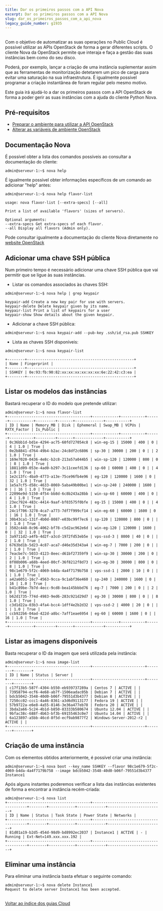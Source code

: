 ```yaml
---
title: Dar os primeiros passos com a API Nova
excerpt: Dar os primeiros passos com a API Nova
slug: dar_os_primeiros_passos_com_a_api_nova
legacy_guide_number: g1935
---
```



## 
Com o objetivo de automatizar as suas operações no Public Cloud é possível utilizar as APIs OpenStack de forma a gerar diferentes scripts.
O cliente Nova da OpenStack permite que interaja e faça a gestão das suas instâncias bem como do seu disco.

Poderá, por exemplo, lançar a criação de uma instância suplementar assim que as ferramentas de monitorização detetarem um pico de carga para evitar uma saturação na sua infraestrutura.
É igualmente possível programar a criação instantânea de foram regular pelo mesmo motivo.

Este guia irá ajudá-lo a dar os primeiros passos com a API OpenStack de forma a poder gerir as suas instâncias com a ajuda do cliente Python Nova.


## Pré-requisitos

- [Preparar o ambiente para utilizar a API OpenStack]({legacy}1851)
- [Alterar as variáveis de ambiente OpenStack]({legacy}1852)




## Documentação Nova
É possível obter a lista dos comandos possíveis ao consultar a documentação do cliente:


```
admin@serveur-1:~$ nova help
```


É igualmente possível obter informações específicos de um comando ao adicionar "help" antes:


```
admin@serveur-1:~$ nova help flavor-list

usage: nova flavor-list [--extra-specs] [--all]

Print a list of available 'flavors' (sizes of servers).

Optional arguments:
--extra-specs Get extra-specs of each flavor.
--all Display all flavors (Admin only).
```


Pode consultar igualmente a documentação do cliente Nova diretamente no [website OpenStack](http://docs.openstack.org/cli-reference/content/novaclient_commands.html)


## Adicionar uma chave SSH pública
Num primeiro tempo é necessário adicionar uma chave SSH pública que vai permitir que se ligue às suas instâncias.


- Listar os comandos associados às chaves SSH:


```
admin@serveur-1:~$ nova help | grep keypair

keypair-add Create a new key pair for use with servers.
keypair-delete Delete keypair given by its name.
keypair-list Print a list of keypairs for a user
keypair-show Show details about the given keypair.
```


- Adicionar a chave SSH pública:


```
admin@serveur-1:~$ nova keypair-add --pub-key .ssh/id_rsa.pub SSHKEY
```


- Lista as chaves SSH disponíveis:


```
admin@serveur-1:~$ nova keypair-list

+--------+-------------------------------------------------+
| Name | Fingerprint |
+--------+-------------------------------------------------+
| SSHKEY | 0e:93:fb:90:82:xx:xx:xx:xx:xx:xx:6e:22:42:c3:ea |
+--------+-------------------------------------------------+
```





## Listar os modelos das instâncias
Bastará recuperar o ID do modelo que pretende utilizar:


```
admin@serveur-1:~$ nova flavor-list
+--------------------------------------+------------+-----------+------+-----------+---------+-------+-------------+-----------+
| ID | Name | Memory_MB | Disk | Ephemeral | Swap_MB | VCPUs | RXTX_Factor | Is_Public |
+--------------------------------------+------------+-----------+------+-----------+---------+-------+-------------+-----------+
| 0c36bb1d-bd1e-4294-ac75-60fd727054c8 | win-eg-15 | 15000 | 400 | 0 | | 4 | 1.0 | True |
| 0e2b8841-d764-49b4-b2ac-24c8df2c6806 | sp-30 | 30000 | 200 | 0 | | 2 | 1.0 | True |
| 169e7020-0436-4e8c-b2c8-213a57a044b5 | win-sp-120 | 120000 | 800 | 0 | | 8 | 1.0 | True |
| 18811d09-053e-4ad0-b297-3c11ceefd136 | sp-60 | 60000 | 400 | 0 | | 4 | 1.0 | True |
| 1e2c13fc-4ba9-4773-a13e-75ce96fb4e96 | eg-120 | 120000 | 1600 | 0 | | 32 | 1.0 | True |
| 1e5a7cf5-d58c-4633-8069-5aba49b00be1 | win-sp-240 | 240000 | 1600 | 0 | | 16 | 1.0 | True |
| 22096e9d-5150-4f54-bb8d-6c8b243a28bb | win-sp-60 | 60000 | 400 | 0 | | 4 | 1.0 | True |
| 23ec7924-483c-4414-9aaf-bf03575f0bfe | eg-15 | 15000 | 400 | 0 | | 4 | 1.0 | True |
| 24c1f706-3278-4ca7-a773-7df7f999cf14 | win-eg-60 | 60000 | 1600 | 0 | | 16 | 1.0 | True |
| 30b43ca1-131f-4b0d-8087-e03bc99f7ec6 | sp-120 | 120000 | 800 | 0 | | 8 | 1.0 | True |
| 3502c448-8c96-4062-bf78-c5d2ac962e6d | win-eg-120 | 120000 | 1600 | 0 | | 32 | 1.0 | True |
| 3a9711d2-a4fb-4d2f-a3cd-1972fd53eb5e | vps-ssd-3 | 8000 | 40 | 0 | | 2 | 1.0 | True |
| 6763bd1b-5d23-4c87-aca7-d46e35d343a4 | win-eg-7 | 7000 | 200 | 0 | | 2 | 1.0 | True |
| 7eacbe7c-5033-4123-8eec-d61bf27359f9 | win-sp-30 | 30000 | 200 | 0 | | 2 | 1.0 | True |
| 8f08b006-a68b-4eed-80cf-36f8212f8d73 | win-eg-30 | 30000 | 800 | 0 | | 8 | 1.0 | True |
| 98c1e679-5f2c-4069-b4da-4a4f7179b758 | vps-ssd-1 | 2000 | 10 | 0 | | 1 | 1.0 | True |
| a42a6051-16c7-4563-9cca-9c1abf36e460 | sp-240 | 240000 | 1600 | 0 | | 16 | 1.0 | True |
| b41c89be-7b7d-4ecc-9cd8-bea145bbbd76 | eg-7 | 7000 | 200 | 0 | | 2 | 1.0 | True |
| b62d1735-774d-4983-9ed6-283c921d29d7 | eg-30 | 30000 | 800 | 0 | | 8 | 1.0 | True |
| c3d1d22a-03b3-4fa4-bcc4-1dff4e2b2d32 | vps-ssd-2 | 4000 | 20 | 0 | | 1 | 1.0 | True |
| ccb922b6-04ad-422d-a8bc-7aff1eae6954 | eg-60 | 60000 | 1600 | 0 | | 16 | 1.0 | True |
+--------------------------------------+------------+-----------+------+-----------+---------+-------+-------------+-----------+
```




## Listar as imagens disponíveis
Basta recuperar o ID da imagem que será utilizada pela instância:


```
admin@serveur-1:~$ nova image-list
+--------------------------------------+------------------------+--------+--------+
| ID | Name | Status | Server |
+--------------------------------------+------------------------+--------+--------+
| c17f13b5-587f-4304-b550-eb939737289a | Centos 7 | ACTIVE | |
| 73958794-ecf6-4e68-ab7f-1506eadac05b | Debian 7 | ACTIVE | |
| bdcb5042-3548-40d0-b06f-79551d3b4377 | Debian 8 | ACTIVE | |
| 7250cc02-ccc1-4a46-8361-a3d6d9113177 | Fedora 19 | ACTIVE | |
| 57b9722a-e6e8-4a55-8146-3e36a477eb78 | Fedora 20 | ACTIVE | |
| 3bda2a66-5c24-4b1d-b850-83333b580674 | Ubuntu 12.04 | ACTIVE | |
| 9bfac38c-688f-4b63-bf3b-69155463c0e7 | Ubuntu 14.04 | ACTIVE | |
| 6a123897-a5bb-46cd-8f5d-ecf9ab9877f2 | Windows-Server-2012-r2 | ACTIVE | |
+--------------------------------------+------------------------+--------+--------+
```




## Criação de uma instância
Com os elementos obtidos anteriormente, é possível criar uma instância:


```
admin@serveur-1:~$ nova boot --key_name SSHKEY --flavor 98c1e679-5f2c-4069-b4da-4a4f7179b758 --image bdcb5042-3548-40d0-b06f-79551d3b4377 Instance1
```


Após alguns instantes poderemos verificar a lista das instâncias existentes de forma a encontrar a instância recém-criada:


```
admin@serveur-1:~$ nova list
+--------------------------------------+----------------------------------------+--------+------------+-------------+-------------------------+
| ID | Name | Status | Task State | Power State | Networks |
+--------------------------------------+----------------------------------------+--------+------------+-------------+-------------------------+
| 81d01a19-b2d5-454d-98d9-bd8992ec2037 | Instance1 | ACTIVE | - | Running | Ext-Net=149.xxx.xxx.192 |
+--------------------------------------+----------------------------------------+--------+------------+-------------+-------------------------+
```




## Eliminar uma instância
Para eliminar uma instância basta efetuar o seguinte comando:

```
admin@serveur-1:~$ nova delete Instance1
Request to delete server Instance1 has been accepted.
```




## 
[Voltar ao índice dos guias Cloud]({legacy}1785)

